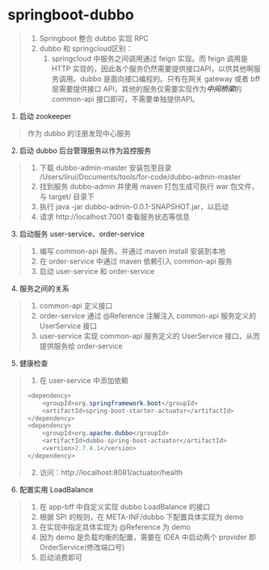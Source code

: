 # springboot-dubbo

> 1. Springboot 整合 dubbo 实现 RPC
> 2. dubbo 和 springcloud区别：
>    1. springcloud 中服务之间调用通过 feign 实现。而 feign 调用是 HTTP 实现的，因此各个服务仍然需要提供接口API，以供其他啊服务调用。dubbo 是面向接口编程的。只有在网关 gateway 或者 bff 层需要提供接口 API，其他的服务仅需要实现作为***中间桥梁***的 common-api 接口即可，不需要单独提供API。

1. 启动 zookeeper

> 作为 dubbo 的注册发现中心服务

2. 启动 dubbo 后台管理服务以作为监控服务

> 1. 下载 dubbo-admin-master 安装包至目录 /Users/lirui/Documents/tools/for-code/dubbo-admin-master
> 2. 找到服务 dubbo-admin 并使用 maven 打包生成可执行 war 包文件，与 target/ 目录下
> 3. 执行 java -jar dubbo-admin-0.0.1-SNAPSHOT.jar，以启动
> 4. 请求 http://localhost:7001 查看服务状态等信息

3. 启动服务 user-service、order-service 

> 1. 编写 common-api 服务。并通过 maven install 安装到本地
> 2. 在 order-service 中通过 maven 依赖引入 common-api 服务
> 3. 启动 user-service 和 order-service

4. 服务之间的关系

> 1. common-api 定义接口
> 2. order-service 通过 @Reference 注解注入 common-api 服务定义的 UserService 接口
> 3. user-service 实现 common-api 服务定义的 UserService 接口，从而提供服务给 order-service

5. 健康检查

> 1. 在 user-service 中添加依赖
>
> ```java
> <dependency>
>     <groupId>org.springframework.boot</groupId>
>     <artifactId>spring-boot-starter-actuator</artifactId>
> </dependency>
> <dependency>
>     <groupId>org.apache.dubbo</groupId>
>     <artifactId>dubbo-spring-boot-actuator</artifactId>
>     <version>2.7.4.1</version>
> </dependency>
> ```
>
> 2. 访问：http://localhost:8081/actuator/health 

6. 配置实用 LoadBalance

> 1. 在 app-bff 中自定义实现 dubbo LoadBalance 的接口
> 2. 根据 SPI 的规则，在 META-INF/dubbo 下配置具体实现为 demo
> 3. 在实现中指定具体实现为 @Reference 为 demo
> 4. 因为 demo 是负载均衡的配置，需要在 IDEA 中启动两个 provider 即 OrderService(修改端口号)
> 5. 启动消费即可